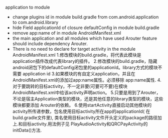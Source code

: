 application to module
* change plugins id in module build.gradle from com.android.application to com.android.library
* hide Field applicationId of closure defaultConfig in module build.gradle
* remove app:name of <application> in module AndroidManifest.xml
* the main application and all modules which have used Arouter feature should include dependency
  Arouter.
* There is no need to declare <action> for target activity in the module AndroidManifest.xml
1.修改模块的build.gradle，将代表此模块是application插件改成代表library的插件。
2.修改模块的build.gradle，隐藏android闭包下的defaultConfig闭包里的applicationId。library方式的模块不需要
  application id
3.如果模块的有自定义application，并且在AndroidManifest.xml的<application>添加过app:name属性。必须移除
  app:name属性.
4.对于要跳转的目标activity，不一定非要(可要可不要)在模块AndroidManifest.xml中给该activity声明action。
5.只要是用到了Arouter，不论是宿主Application类型的模块，还是其他任意的library类型的模块，这些模块都要添加
  Arouter的依赖。
6.使用startActivity直接启动其他模块的activity所传递参数，包名使用目标activity所在app的applicationId(
  在build.gradle文件里), 类名使用目标activity文件开头定义的package的路径加上.和目标activity.用法例子见
  PlayAudioActivity和QRCPayActivity的initData()方法.
